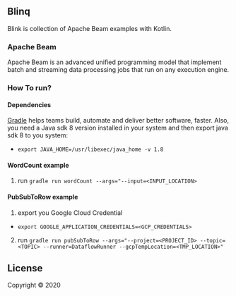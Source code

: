 ## Blinq

Blink is collection of Apache Beam examples with Kotlin.

### Apache Beam
Apache Beam is an advanced unified programming model that implement batch and streaming data processing jobs that run on any execution engine.

### How To run?

#### Dependencies
[Gradle](https://gradle.org/) helps teams build, automate and deliver better software, faster.
Also, you need a Java sdk 8 version installed in your system and then export java sdk 8 to you system:
  - `export JAVA_HOME=/usr/libexec/java_home -v 1.8`

#### WordCount example

1. run `gradle run wordCount --args="--input=<INPUT_LOCATION>`

#### PubSubToRow example

1. export you Google Cloud Credential
  - `export GOOGLE_APPLICATION_CREDENTIALS=<GCP_CREDENTIALS>`

2. run `gradle run pubSubToRow --args="--project=<PROJECT_ID> --topic=<TOPIC> --runner=DataflowRunner --gcpTempLocation=<TMP_LOCATION>"`

## License
Copyright © 2020